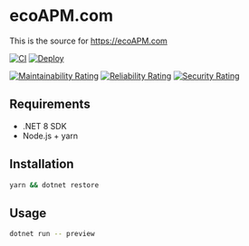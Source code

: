 # ecoAPM.com

This is the source for https://ecoAPM.com

[![CI](https://github.com/ecoAPM/ecoAPM.com/actions/workflows/CI.yml/badge.svg)](https://github.com/ecoAPM/ecoAPM.com/actions/workflows/CI.yml)
[![Deploy](https://github.com/ecoAPM/ecoAPM.com/actions/workflows/deploy.yml/badge.svg)](https://github.com/ecoAPM/ecoAPM.com/actions/workflows/deploy.yml)

[![Maintainability Rating](https://sonarcloud.io/api/project_badges/measure?project=ecoAPM_ecoAPM.com&metric=sqale_rating)](https://sonarcloud.io/summary/new_code?id=ecoAPM_ecoAPM.com)
[![Reliability Rating](https://sonarcloud.io/api/project_badges/measure?project=ecoAPM_ecoAPM.com&metric=reliability_rating)](https://sonarcloud.io/summary/new_code?id=ecoAPM_ecoAPM.com)
[![Security Rating](https://sonarcloud.io/api/project_badges/measure?project=ecoAPM_ecoAPM.com&metric=security_rating)](https://sonarcloud.io/summary/new_code?id=ecoAPM_ecoAPM.com)

## Requirements

- .NET 8 SDK
- Node.js + yarn

## Installation

```bash
yarn && dotnet restore
```

## Usage

```bash
dotnet run -- preview
```